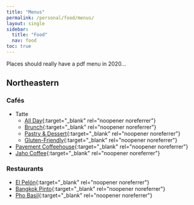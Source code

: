 ```yaml
---
title: "Menus"
permalink: /personal/food/menus/
layout: single
sidebar:
  title: "Food"
  nav: food
toc: true
---
```


Places should really have a pdf menu in 2020...

## Northeastern

### Cafés
- Tatte
  - [All Day](https://tattebakery.com/wp-content/uploads/2020/12/Tatte-All-Day-Menu-Boston-12.30.20.pdf){:target="_blank" rel="noopener noreferrer"}
  - [Brunch](https://tattebakery.com/wp-content/uploads/2020/12/Tatte-Brunch-Menu-Boston-12.30.20.pdf){:target="_blank" rel="noopener noreferrer"}
  - [Pastry & Dessert](https://tattebakery.com/wp-content/uploads/2020/12/Tatte-Pastry-Dessert-Menu-Boston-12.30.20.pdf){:target="_blank" rel="noopener noreferrer"}
  - [Gluten-Friendly](https://tattebakery.com/wp-content/uploads/2020/12/Tatte-GF-Menu-Boston-12.30.20.pdf){:target="_blank" rel="noopener noreferrer"}
- [Pavement Coffeehouse](https://cdn.shopify.com/s/files/1/1797/9423/files/PavementPrintedMenu_OptionA_r32.pdf?v=1597687392){:target="_blank" rel="noopener noreferrer"}
- [Jaho Coffee](https://jahocoffee.square.site/?location=11ea775c1d831dffa1470cc47a2aeaec){:target="_blank" rel="noopener noreferrer"}

### Restaurants
- [El Pelón](https://elpelon.com/regular-menu){:target="_blank" rel="noopener noreferrer"}
- [Bangkok Pinto](https://direct.chownow.com/order/4168/locations/5432){:target="_blank" rel="noopener noreferrer"}
- [Pho Basil](http://www.phobasil.com/menu.php?id=68){:target="_blank" rel="noopener noreferrer"}
